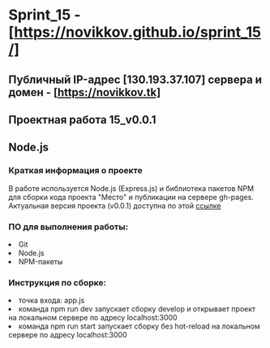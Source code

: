 # Sprint_15 - [https://novikkov.github.io/sprint_15/]

## Публичный IP-адрес [130.193.37.107] сервера и домен - [https://novikkov.tk]

## Проектная работа 15_v0.0.1

## Node.js

### Краткая информация о проекте
В работе используется Node.js (Express.js) и библиотека пакетов NPM для сборки кода проекта "Место" и публикации на сервере gh-pages.
Актуальная версия проекта (v0.0.1) доступна по этой [ссылке](https://novikkov.github.io/sprint_15/)

###  ПО для выполнения работы:
<li>
Git
<li>
Node.js
<li>
NPM-пакеты

### Инструкция по сборке:
<li>
точка входа: app.js
<li>
команда npm run dev запускает сборку develop и открывает проект на локальном сервере по адресу localhost:3000
<li>
команда npm run start запускает сборку без hot-reload на локальном сервере по адресу localhost:3000
